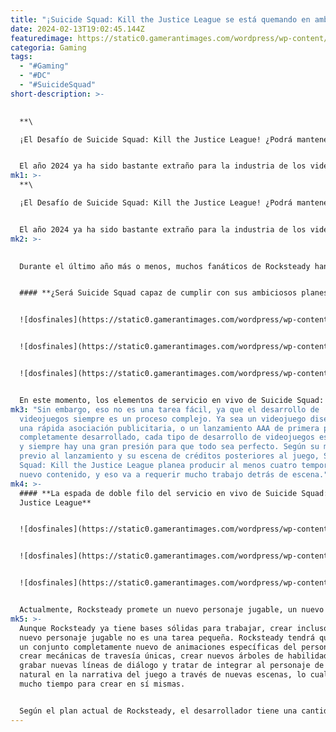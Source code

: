 ```yaml
---
title: "¡Suicide Squad: Kill the Justice League se está quemando en ambos extremos!"
date: 2024-02-13T19:02:45.144Z
featuredimage: https://static0.gamerantimages.com/wordpress/wp-content/uploads/2024/02/suicide-squad-kill-the-justice-league-flash-candle.jpg?q=50&fit=contain&w=1140&h=&dpr=1.5
categoria: Gaming
tags:
  - "#Gaming"
  - "#DC"
  - "#SuicideSquad"
short-description: >-
  

  **\

  ¡El Desafío de Suicide Squad: Kill the Justice League! ¿Podrá mantener el ritmo con sus ambiciosos planes?**


  El año 2024 ya ha sido bastante extraño para la industria de los videojuegos. Entre las discusiones sobre la posibilidad de que Xbox se vuelva multiplataforma y los constantes rumores sobre Nintendo Switch 2, la industria de los juegos ha visto una serie de lanzamientos de
mk1: >-
  **\

  ¡El Desafío de Suicide Squad: Kill the Justice League! ¿Podrá mantener el ritmo con sus ambiciosos planes?**


  El año 2024 ya ha sido bastante extraño para la industria de los videojuegos. Entre las discusiones sobre la posibilidad de que Xbox se vuelva multiplataforma y los constantes rumores sobre Nintendo Switch 2, la industria de los juegos ha visto una serie de lanzamientos de alto perfil en el último mes y medio, algunos de los cuales han sido éxitos sorpresa, y otros han sido decepciones sorprendentes. Suicide Squad: Kill the Justice League es una verdadera rareza, aterrizando en cualquiera de los extremos del espectro dependiendo de quién lo pregunte.
mk2: >-
  

  Durante el último año más o menos, muchos fanáticos de Rocksteady han sostenido la firme creencia de que Suicide Squad: Kill the Justice League es un desperdicio del talento del estudio, cambiando una historia de DC concisa y convincente de 20 horas por un looter-shooter de servicio en vivo que planea vivir para siempre. Y aunque muchos fanáticos siguen manteniendo esta creencia, algunos han cambiado de opinión después de finalmente poner sus manos en Suicide Squad: Kill the Justice League, pudiendo ver sus méritos incluso a pesar de las fallas del juego. Pero, como es el caso con cada juego de servicio en vivo, la verdadera prueba para Suicide Squad comienza en unas semanas con el lanzamiento de la primera temporada de contenido gratuito del juego, y Rocksteady podría estar ya arriesgándose demasiado en ese aspecto.


  #### **¿Será Suicide Squad capaz de cumplir con sus ambiciosos planes de contenido?**


  ![dosfinales](https://static0.gamerantimages.com/wordpress/wp-content/uploads/2024/02/suicide-squad-dlc-joker-season-1-leak.jpg?q=50&fit=contain&w=750&h=415&dpr=1.5 "dosfinales")


  ![dosfinales](https://static0.gamerantimages.com/wordpress/wp-content/uploads/2024/01/suicide-squad-kill-the-justice-league-joker-stomping-alien.jpg?q=50&fit=contain&w=750&h=415&dpr=1.5 "dosfinales")


  ![dosfinales](https://static0.gamerantimages.com/wordpress/wp-content/uploads/2024/02/suicide-squad-ktjl-roadmap.jpg?q=50&fit=contain&w=750&h=415&dpr=1.5 "dosfinales")


  En este momento, los elementos de servicio en vivo de Suicide Squad: Kill the Justice League y el juego en su conjunto están en una posición mucho mejor que algunos títulos similares, al menos en lo que respecta al aspecto técnico. Si bien los jugadores de Suicide Squad han experimentado una serie de errores menores y contratiempos técnicos, el juego está generalmente bien pulido, probablemente gracias al año adicional de desarrollo que se le concedió. Es demasiado común que un título de servicio en vivo pase sus primeros meses simplemente solucionando los problemas que nunca deberían haber llegado al juego final, pero afortunadamente, parece que Rocksteady puede omitir este proceso por completo, permitiéndole centrarse únicamente en producir nuevo contenido.
mk3: "Sin embargo, eso no es una tarea fácil, ya que el desarrollo de
  videojuegos siempre es un proceso complejo. Ya sea un videojuego diseñado para
  una rápida asociación publicitaria, o un lanzamiento AAA de primera parte
  completamente desarrollado, cada tipo de desarrollo de videojuegos es difícil,
  y siempre hay una gran presión para que todo sea perfecto. Según su marketing
  previo al lanzamiento y su escena de créditos posteriores al juego, Suicide
  Squad: Kill the Justice League planea producir al menos cuatro temporadas de
  nuevo contenido, y eso va a requerir mucho trabajo detrás de escena."
mk4: >-
  #### **La espada de doble filo del servicio en vivo de Suicide Squad: Kill The
  Justice League**


  ![dosfinales](https://static0.gamerantimages.com/wordpress/wp-content/uploads/2024/02/suicide-squad-kill-the-justice-league-brainiac.jpg?q=50&fit=contain&w=750&h=415&dpr=1.5 "dosfinales")


  ![dosfinales](https://static0.gamerantimages.com/wordpress/wp-content/uploads/2024/02/suicide-squad-kill-the-justice-league-brainiac-flash.jpg?q=50&fit=contain&w=750&h=415&dpr=1.5 "dosfinales")


  ![dosfinales](https://static0.gamerantimages.com/wordpress/wp-content/uploads/2023/07/supermann.jpg?q=50&fit=contain&w=750&h=415&dpr=1.5 "dosfinales")


  Actualmente, Rocksteady promete un nuevo personaje jugable, un nuevo entorno jugable, nuevas misiones, nuevas peleas contra jefes, nuevas armas y nuevos conjuntos de equipamiento temáticos en cada temporada. Aquellos que ya han jugado la versión base de Suicide Squad entenderán lo difícil que es cumplir esa promesa, con Rocksteady básicamente diciendo que va a agregar o rehacer aproximadamente un cuarto del contenido base de Suicide Squad cada pocos meses. Con Suicide Squad: Kill the Justice League tardando casi una década en hacerse, esto parece una tarea imposible.
mk5: >-
  Aunque Rocksteady ya tiene bases sólidas para trabajar, crear incluso solo un
  nuevo personaje jugable no es una tarea pequeña. Rocksteady tendrá que crear
  un conjunto completamente nuevo de animaciones específicas del personaje,
  crear mecánicas de travesía únicas, crear nuevos árboles de habilidades,
  grabar nuevas líneas de diálogo y tratar de integrar al personaje de manera
  natural en la narrativa del juego a través de nuevas escenas, lo cual requiere
  mucho tiempo para crear en sí mismas.


  Según el plan actual de Rocksteady, el desarrollador tiene una cantidad francamente alarmante de trabajo por delante, y aunque Suicide Squad: Kill the Justice League podría beneficiarse enormemente de todo este contenido gratuito, la probabilidad de que esto se concrete parece un poco incierta en este momento. Suicide Squad recibió algunas críticas muy variadas, y su número actual de jugadores activos tampoco se ve muy bien. Aunque recibir nuevo contenido podría salvar a Suicide Squad, es posible que la cantidad de trabajo que se requiere para lograrlo no valga la pena a largo plazo.
---
```

